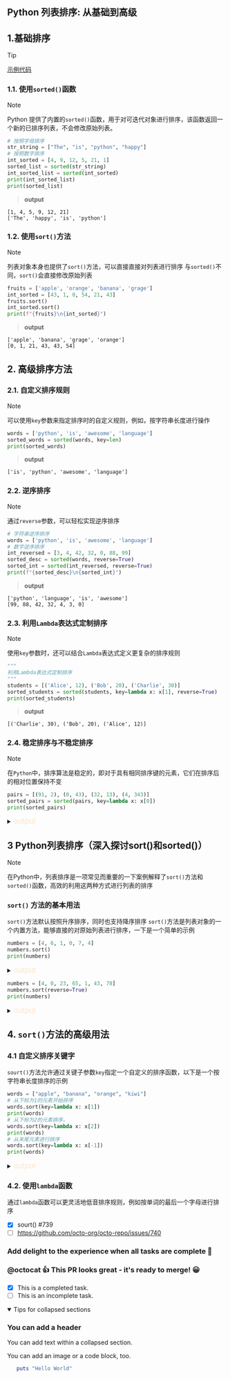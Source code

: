 ## Python 列表排序: 从基础到高级

## 1.基础排序

> [!TIP]
> [示例代码](./code/code-04.py)

### 1.1. 使用`sorted()`函数

> [!NOTE]
> Python 提供了内置的`sorted()`函数，用于对可迭代对象进行排序，该函数返回一个新的已排序列表，不会修改原始列表。

```python
# 按照字母排序
str_string = ["The", "is", "python", "happy"]
# 按照数字排序
int_sorted = [4, 9, 12, 5, 21, 1]
sorted_list = sorted(str_string)
int_sorted_list = sorted(int_sorted)
print(int_sorted_list)
print(sorted_list)
```

> **output**

```puml
[1, 4, 5, 9, 12, 21]
['The', 'happy', 'is', 'python']
```

### 1.2. 使用`sort()`方法

> [!NOTE]
> 列表对象本身也提供了`sort()`方法，可以直接直接对列表进行排序 与`sorted()`不同，`sort()`会直接修改原始列表

```python
fruits = ['apple', 'orange', 'banana', 'grage']
int_sorted = [43, 1, 0, 54, 21, 43]
fruits.sort()
int_sorted.sort()
print(f"{fruits}\n{int_sorted}")
```

> **output**

```puml
['apple', 'banana', 'grage', 'orange']
[0, 1, 21, 43, 43, 54]
```

## 2. 高级排序方法

### 2.1. 自定义排序规则

> [!NOTE]
> 可以使用`key`参数来指定排序时的自定义规则，例如，按字符串长度进行操作

```python
words = ['python', 'is', 'awesome', 'language']
sorted_words = sorted(words, key=len)
print(sorted_words)
```

> **output**

```puml
['is', 'python', 'awesome', 'language']
```

### 2.2. 逆序排序

> [!NOTE]
> 通过`reverse`参数，可以轻松实现逆序排序

```python
# 字符串逆序排序
words = ['python', 'is', 'awesome', 'language']
# 数字逆序排序
int_reversed = [3, 4, 42, 32, 0, 88, 99]
sorted_desc = sorted(words, reverse=True)
sorted_int = sorted(int_reversed, reverse=True)
print(f"{sorted_desc}\n{sorted_int}")
```

> **output**

```puml
['python', 'language', 'is', 'awesome']
[99, 88, 42, 32, 4, 3, 0]
```

### 2.3. 利用`Lambda`表达式定制排序

> [!NOTE]
> 使用`key`参数时，还可以结合`Lambda`表达式定义更复杂的排序规则

```python
"""
利用Lambda表达式定制排序
"""
students = [('Alice', 12), ('Bob', 20), ('Charlie', 30)]
sorted_students = sorted(students, key=lambda x: x[1], reverse=True)
print(sorted_students)
```

> **output**

```puml
[('Charlie', 30), ('Bob', 20), ('Alice', 12)]
```

### 2.4. 稳定排序与不稳定排序

> [!NOTE]
> 在`Python`中，排序算法是稳定的，即对于具有相同排序键的元素，它们在排序后的相对位置保持不变

```python
pairs = [(91, 2), (0, 43), (32, 13), (4, 343)]
sorted_pairs = sorted(pairs, key=lambda x: x[0])
print(sorted_pairs)
```

<details>
<summary><font style="font-size: larger;color: bisque">output</font> </summary>

```puml
[(0, 43), (4, 343), (32, 13), (91, 2)]
```

</details>

## 3 Python列表排序（深入探讨sort()和sorted()）

> [!NOTE]
> 在Python中，列表排序是一项常见而重要的一下案例解释了`sort()`方法和`sorted()`函数，高效的利用这两种方式进行列表的排序

### `sort()` 方法的基本用法

`sort()`方法默认按照升序排序，同时也支持降序排序
`sort()`方法是列表对象的一个内置方法，能够直接的对原始列表进行排序，一下是一个简单的示例

```python
numbers = [4, 6, 1, 0, 7, 4]
numbers.sort()
print(numbers)
```

<details>
<summary><font style="font-size: larger;color: bisque">output</font> </summary>

```puml
[0, 1, 4, 4, 6, 7]
```

</details>

```python
numbers = [4, 0, 23, 65, 1, 43, 78]
numbers.sort(reverse=True)
print(numbers)
```

<details>
<summary> <font style="color: bisque;font-size: larger"> output  </font></summary>

```plantuml
[78, 65, 43, 23, 4, 1, 0]
```

</details>

## 4. `sort()`方法的高级用法

### 4.1 自定义排序关键字

`sourt()`方法允许通过关键子参数`key`指定一个自定义的排序函数，以下是一个按字符串长度排序的示例

```python
words = ["apple", "banana", "orange", "kiwi"]
# 从下标为1的元素开始排序
words.sort(key=lambda x: x[1])
print(words)
# 从下标为2的元素排序，
words.sort(key=lambda x: x[2])
print(words)
# 从末尾元素进行排序
words.sort(key=lambda x: x[-1])
print(words)
```

<details >
<summary> <font style="color: bisque;font-size: larger"> output  </font></summary>

```
['banana', 'kiwi', 'apple', 'orange']
['orange', 'banana', 'apple', 'kiwi']
['banana', 'orange', 'apple', 'kiwi']
```

</details>

### 4.2. 使用`lambda`函数

通过`lambda`函数可以更灵活地低音排序规则，例如按单词的最后一个字母进行排序

- [x] sourt() #739
- [ ] https://github.com/octo-org/octo-repo/issues/740

### Add delight to the experience when all tasks are complete :tada:

### @octocat :+1: This PR looks great - it's ready to merge! :grinning:

- [x] This is a completed task.
- [ ] This is an incomplete task.

<details open>

<summary>Tips for collapsed sections</summary>

### You can add a header

You can add text within a collapsed section.

You can add an image or a code block, too.

```ruby
   puts "Hello World"
```

</details>